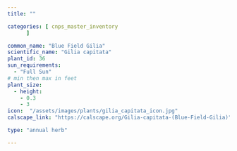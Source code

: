 ```yaml
---
title: ""

categories: [ cnps_master_inventory
      ]

common_name: "Blue Field Gilia"
scientific_name: "Gilia capitata"
plant_id: 36
sun_requirements:
  - "Full Sun"
# min then max in feet
plant_size:
  - height: 
    - 0.3
    - 3
icon:  "/assets/images/plants/gilia_capitata_icon.jpg"
calscape_link: "https://calscape.org/Gilia-capitata-(Blue-Field-Gilia)"

type: "annual herb"

---
```



